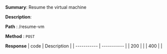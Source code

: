 **Summary**: Resume the virtual machine

**Description**:

**Path** : /resume-vm

**Method** : `POST`

**Response**
| code      | Description |
| ----------- | ----------- |
|  200   |       |
|  400   |       |

